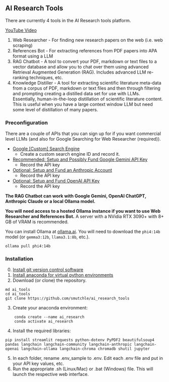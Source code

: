 ## AI Research Tools

There are currently 4 tools in the AI Research tools platform.

[YouTube Video](https://www.youtube.com/watch?v=p4ygW6npE3Y)

1. Web Researcher - For finding new research papers on the web (i.e. web scraping)
2. References Bot - For extracting references from PDF papers into APA format using a LLM
3. RAG Chatbot - A tool to convert your PDF, markdown or text files to a vector database and allow you to chat over them using advanced Retrieval Augmented Generation (RAG). Includes advanced LLM re-ranking techniques, etc.
4. Knowledge Distiller - A tool for extracting scientific literature meta-data from a corpus of PDF, markdown or text files and then through filtering and prompting creating a distilled data set for use with LLMs. Essentially, human-in-the-loop distillation of scientific literature content. This is useful when you have a large context window LLM but need some level of distillation of many papers.

### Preconfiguration

There are a couple of APIs that you can sign up for if you want commercial level LLMs (and also for Google Searching for Web Researcher (required)).

- [Google [Custom] Search Engine](https://programmablesearchengine.google.com/about/)
  - Create a custom search engine ID and record it.
- [Recommended: Setup and Possibly Fund Google Gemini API Key](https://ai.google.dev/gemini-api/docs/api-key)
  - Record the API key
- [Optional: Setup and Fund an Anthropic Account](https://console.anthropic.com/login?returnTo=%2F%3F)
  - Record the API key
- [Optional: Setup and Fund OpenAI API Key](https://platform.openai.com/api-keys)
  - Record the API key

**The RAG Chatbot can work with Google Gemini, OpenAI ChatGPT, Anthropic Claude or a local Ollama model.**

**You will need access to a hosted Ollama instance if you want to use Web Researcher and References Bot.** A server with a NVidia RTX 3090+ with 8+ GB of VRAM is recommended.

You can install Ollama at [ollama.ai](http://ollama.ai). You will need to download the `phi4:14b` model (or `gemma3:12b`, `llama3.1:8b`, etc.).

`ollama pull phi4:14b`

### Installation

0. [Install git version control software](https://git-scm.com/downloads)
1. [Install anaconda for virtual python environments](https://www.anaconda.com/download)
2. Download (or clone) the repository.

```
md ai_tools
cd ai_tools
git clone https://github.com/smutchle/ai_research_tools
```

3. Create your anaconda environment:

```
    conda create --name ai_research
    conda activate ai_research
```

4. Install the required libraries:

`pip install streamlit requests python-dotenv PyPDF2 beautifulsoup4 pandas langchain langchain-community langchain-anthropic langchain-openai langchain-ollama langchain-chroma chromadb shutil jupyter`

5. In each folder, rename .env_sample to .env. Edit each .env file and put in your API key values, etc.
6. Run the appropriate .sh (Linux/Mac) or .bat (Windows) file. This will launch the respective web interface.
